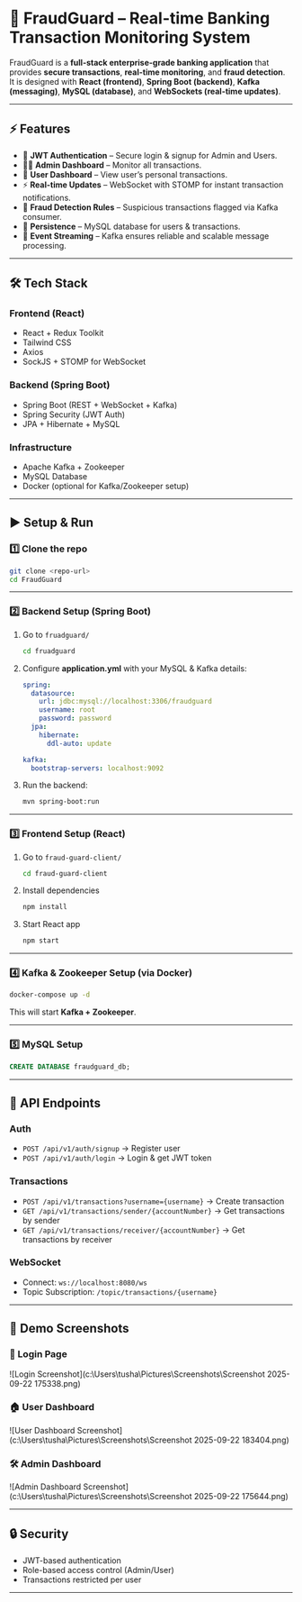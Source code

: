 # 🚀 FraudGuard – Real-time Banking Transaction Monitoring System

FraudGuard is a **full-stack enterprise-grade banking application** that provides **secure transactions**, **real-time monitoring**, and **fraud detection**.  
It is designed with **React (frontend)**, **Spring Boot (backend)**, **Kafka (messaging)**, **MySQL (database)**, and **WebSockets (real-time updates)**.  

---

## ⚡ Features

- 🔐 **JWT Authentication** – Secure login & signup for Admin and Users.  
- 👨‍💻 **Admin Dashboard** – Monitor all transactions.  
- 👤 **User Dashboard** – View user’s personal transactions.  
- ⚡ **Real-time Updates** – WebSocket with STOMP for instant transaction notifications.  
- 🔎 **Fraud Detection Rules** – Suspicious transactions flagged via Kafka consumer.  
- 💾 **Persistence** – MySQL database for users & transactions.  
- 📨 **Event Streaming** – Kafka ensures reliable and scalable message processing.  

---

## 🛠️ Tech Stack

### Frontend (React)
- React + Redux Toolkit
- Tailwind CSS
- Axios
- SockJS + STOMP for WebSocket

### Backend (Spring Boot)
- Spring Boot (REST + WebSocket + Kafka)
- Spring Security (JWT Auth)
- JPA + Hibernate + MySQL

### Infrastructure
- Apache Kafka + Zookeeper
- MySQL Database
- Docker (optional for Kafka/Zookeeper setup)

---

## ▶️ Setup & Run

### 1️⃣ Clone the repo
```bash
git clone <repo-url>
cd FraudGuard
```

---

### 2️⃣ Backend Setup (Spring Boot)

1. Go to `fruadguard/`  
   ```bash
   cd fruadguard
   ```

2. Configure **application.yml** with your MySQL & Kafka details:
   ```yaml
   spring:
     datasource:
       url: jdbc:mysql://localhost:3306/fraudguard
       username: root
       password: password
     jpa:
       hibernate:
         ddl-auto: update

   kafka:
     bootstrap-servers: localhost:9092
   ```

3. Run the backend:
   ```bash
   mvn spring-boot:run
   ```

---

### 3️⃣ Frontend Setup (React)

1. Go to `fraud-guard-client/`  
   ```bash
   cd fraud-guard-client
   ```

2. Install dependencies  
   ```bash
   npm install
   ```

3. Start React app  
   ```bash
   npm start
   ```

---

### 4️⃣ Kafka & Zookeeper Setup (via Docker)

```bash
docker-compose up -d
```

This will start **Kafka + Zookeeper**.

---

### 5️⃣ MySQL Setup

```sql
CREATE DATABASE fraudguard_db;
```

---

## 📡 API Endpoints

### Auth
- `POST /api/v1/auth/signup` → Register user  
- `POST /api/v1/auth/login` → Login & get JWT token  

### Transactions
- `POST /api/v1/transactions?username={username}` → Create transaction  
- `GET /api/v1/transactions/sender/{accountNumber}` → Get transactions by sender  
- `GET /api/v1/transactions/receiver/{accountNumber}` → Get transactions by receiver  

### WebSocket
- Connect: `ws://localhost:8080/ws`  
- Topic Subscription: `/topic/transactions/{username}`  

---

## 📸 Demo Screenshots

### 🔑 Login Page
![Login Screenshot](c:\Users\tusha\Pictures\Screenshots\Screenshot 2025-09-22 175338.png)


### 🏠 User Dashboard
![User Dashboard Screenshot](c:\Users\tusha\Pictures\Screenshots\Screenshot 2025-09-22 183404.png)

### 🛠️ Admin Dashboard
![Admin Dashboard Screenshot](c:\Users\tusha\Pictures\Screenshots\Screenshot 2025-09-22 175644.png)

---

## 🔒 Security

- JWT-based authentication  
- Role-based access control (Admin/User)  
- Transactions restricted per user  

---



